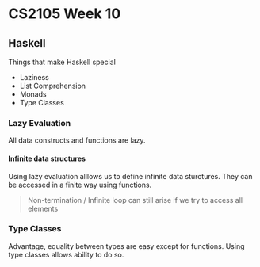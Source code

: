 # CS2105 Week 10
## Haskell
Things that make Haskell special
- Laziness
- List Comprehension
- Monads
- Type Classes
### Lazy Evaluation
All data constructs and functions are lazy.
#### Infinite data structures
Using lazy evaluation alllows us to define infinite data sturctures.
They can be accessed in a finite way using functions.

> Non-termination / Infinite loop can still arise if we try to access all elements



### Type Classes
Advantage, equality between types are easy except for functions. Using type classes allows ability to do so.